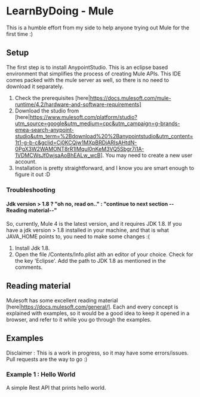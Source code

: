 # LearnByDoing - Mule

This is a humble effort from my side to help anyone trying out Mule for the first time :)

## Setup

The first step is to install AnypointStudio. This is an eclipse based environment that simplifies the process of creating Mule APIs. This IDE comes packed with the mule server as well, so there is no need to download it separately.

1. Check the prerequisites [here|https://docs.mulesoft.com/mule-runtime/4.2/hardware-and-software-requirements]
2. Download the studio from [here|https://www.mulesoft.com/platform/studio?utm_source=google&utm_medium=cpc&utm_campaign=g-brands-emea-search-anypoint-studio&utm_term=%2Bdownload%20%2Banypointstudio&utm_content=1t1-g-b-c&gclid=Cj0KCQjw1MXpBRDjARIsAHtdN-0PgX3W2WAMONT8rR1lMquI0nKeM3VQ5Sbgr7i1A-1VDMCWsJf0wjsaAoBhEALw_wcB]. You may need to create a new user account.	
2. Installation is pretty straightforward, and I know you are smart enough to figure it out :D

### Troubleshooting

#### Jdk version > 1.8 ? "oh no, read on.." : "continue to next section --Reading material--"
So, currently, Mule 4 is the latest version, and it requires JDK 1.8. If you have a jdk version > 1.8 installed in your machine, and that is what JAVA_HOME points to, you need to make some changes :(

1. Install Jdk 1.8. 
2. Open the file <AnytimeStudio-installation-folder>/Contents/Info.plist aith an editor of your choice. Check for the key 'Eclipse'. Add the path to JDK 1.8 as mentioned in the comments.

## Reading material

Mulesoft has some excellent reading material [here|https://docs.mulesoft.com/general/]. Each and every concept is explained with examples, so it would be a good idea to keep it opened in a browser, and refer to it while you go through the examples.

## Examples

Disclaimer : This is a work in progress, so it may have some errors/issues. Pull requests are the way to go :)

### Example 1 : Hello World

A simple Rest API that prints hello world.

